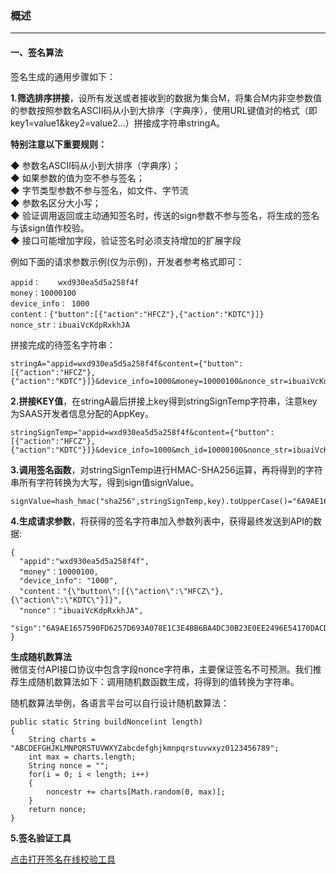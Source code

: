 ### 概述

---

#### 一、签名算法

签名生成的通用步骤如下：

**1.筛选排序拼接**，设所有发送或者接收到的数据为集合M，将集合M内非空参数值的参数按照参数名ASCII码从小到大排序（字典序），使用URL键值对的格式（即key1=value1&key2=value2…）拼接成字符串stringA。

**特别注意以下重要规则：**

◆ 参数名ASCII码从小到大排序（字典序）；  
◆ 如果参数的值为空不参与签名；  
◆ 字节类型参数不参与签名，如文件、字节流  
◆ 参数名区分大小写；  
◆ 验证调用返回或主动通知签名时，传送的sign参数不参与签名，将生成的签名与该sign值作校验。  
◆ 接口可能增加字段，验证签名时必须支持增加的扩展字段

例如下面的请求参数示例\(仅为示例\)，开发者参考格式即可：

```
appid：    wxd930ea5d5a258f4f
money：10000100
device_info： 1000
content：{"button":[{"action":"HFCZ"},{"action":"KDTC"}]}
nonce_str：ibuaiVcKdpRxkhJA
```

拼接完成的待签名字符串：

```
stringA="appid=wxd930ea5d5a258f4f&content={"button":[{"action":"HFCZ"},{"action":"KDTC"}]}&device_info=1000&money=10000100&nonce_str=ibuaiVcKdpRxkhJA"
```

**2.拼接KEY值**，在stringA最后拼接上key得到stringSignTemp字符串，注意key为SAAS开发者信息分配的AppKey。

```
stringSignTemp="appid=wxd930ea5d5a258f4f&content={"button":[{"action":"HFCZ"},{"action":"KDTC"}]}&device_info=1000&mch_id=10000100&nonce_str=ibuaiVcKdpRxkhJA&key=192006250b4c09247ec02edce69f6a2d"
```

**3.调用签名函数**，对stringSignTemp进行HMAC-SHA256运算，再将得到的字符串所有字符转换为大写，得到sign值signValue。

```
signValue=hash_hmac("sha256",stringSignTemp,key).toUpperCase()="6A9AE1657590FD6257D693A078E1C3E4BB6BA4DC30B23E0EE2496E54170DACD6"
```

**4.生成请求参数**，将获得的签名字符串加入参数列表中，获得最终发送到API的数据:

```
{
  "appid":"wxd930ea5d5a258f4f",
  "money"：10000100,
  "device_info": "1000",
  "content："{\"button\":[{\"action\":\"HFCZ\"},{\"action\":\"KDTC\"}]}",
  "nonce"："ibuaiVcKdpRxkhJA",
  "sign":"6A9AE1657590FD6257D693A078E1C3E4BB6BA4DC30B23E0EE2496E54170DACD6"
}
```

**生成随机数算法**  
微信支付API接口协议中包含字段nonce字符串，主要保证签名不可预测。我们推荐生成随机数算法如下：调用随机数函数生成，将得到的值转换为字符串。

随机数算法举例，各语言平台可以自行设计随机数算法：

```
public static String buildNonce(int length)
{
    String charts = "ABCDEFGHJKLMNPQRSTUVWXYZabcdefghjkmnpqrstuvwxyz0123456789";
    int max = charts.length;
    String nonce = "";
    for(i = 0; i < length; i++)
    {
        noncestr += charts[Math.random(0, max)];
    } 
    return nonce;
}
```

**5.签名验证工具**

[点击打开签名在线校验工具](https://open.gzlle.com/api/doc/sign-tool/)







